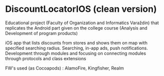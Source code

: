# DiscountLocatorIOS (clean version)
Educational project (Faculty of Organization and Informatics Varaždin) that replicates the Android part given on the college course (Analysis and Development of program products) 

iOS app that lists discounts from stores and shows them on map with specified searching radius. Searching, in-app ads, push notifications. Development through modules and focusing on connecting modules through protocols and class extensions

FW's used (as Cocoapods) : AlamoFire, Kingfisher, Realm
